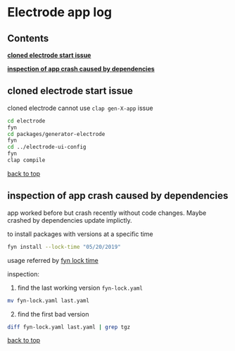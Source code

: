 # Electrode app log

<a id="top"></a>

## **Contents**

[**cloned electrode start issue**](#1)

[**inspection of app crash caused by dependencies**](#2)

<a id="1"></a>

## cloned electrode start issue

cloned electrode cannot use `clap gen-X-app` issue

```bash
cd electrode
fyn
cd packages/generator-electrode
fyn
cd ../electrode-ui-config
fyn
clap compile
```

[back to top](#top)

<a id="2"></a>

## inspection of app crash caused by dependencies

app worked before but crash recently without code changes. Maybe crashed by dependencies update implictly.

to install packages with versions at a specific time
```bash
fyn install --lock-time "05/20/2019"
```
usage referred by [fyn lock time](https://www.npmjs.com/package/fyn#locking-dependencies-by-time)

inspection:

1. find the last working version `fyn-lock.yaml`
```bash
mv fyn-lock.yaml last.yaml
```
2. find the first bad version
```bash
diff fyn-lock.yaml last.yaml | grep tgz
```

[back to top](#top)
